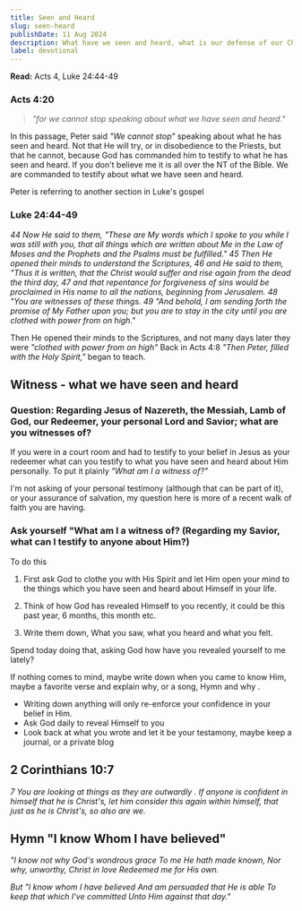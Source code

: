 ```yaml
---
title: Seen and Heard
slug: seen-heard
publishDate: 11 Aug 2024
description: What have we seen and heard, what is our defense of our Christianity 
label: devotional
---
```



**Read:** Acts 4, Luke 24:44-49

### Acts 4:20

> *"for we cannot stop speaking about what we have seen and heard."*

In this passage, Peter said *"We cannot stop"* speaking about what he has seen and heard. Not that He will try, or in disobedience to the Priests, but that he cannot, because God has commanded him to testify to what he has seen and heard.  If you don't believe me it is all over the NT of the Bible.  We are commanded to testify about what we have seen and heard.

Peter is referring to another section in Luke's gospel

### Luke 24:44-49

*44 Now He said to them, "These are My words which I spoke to you while I was still with you, that all things which are written about Me in the Law of Moses and the Prophets and the Psalms must be fulfilled."
45 Then He opened their minds to understand the Scriptures,
46 and He said to them, "Thus it is written, that the Christ would suffer and rise again from the dead the third day,
47 and that repentance for forgiveness of sins would be proclaimed in His name to all the nations, beginning from Jerusalem.
48 "You are witnesses of these things.
49 "And behold, I am sending forth the promise of My Father upon you; but you are to stay in the city until you are clothed with power from on high."*

Then He opened their minds to the Scriptures, and not many days later they were *"clothed with power from on high"*
Back in Acts 4:8 *"Then Peter, filled with the Holy Spirit,"* began to teach.

## Witness - what we have seen and heard

### Question: Regarding Jesus of Nazereth, the Messiah, Lamb of God, our Redeemer, your personal Lord and Savior; what are you witnesses of?

If you were in a court room and had to testify to your belief in Jesus as your redeemer what can you testify to what you have seen and heard about Him personally.
To put it plainly *"What am I a witness of?"*

I'm not asking of your personal testimony (although that can be part of it), or your assurance of salvation, my question here is more of a recent walk of faith you are having.

### Ask yourself "What am I a witness of? (Regarding my Savior, what can I testify to anyone about Him?)

To do this

1. First ask God to clothe you with His Spirit and let Him open your mind to the things which you have seen and heard about Himself in your life.

2. Think of how God has revealed Himself to you recently, it could be this past year, 6 months, this month etc.

3. Write them down, What you saw, what you heard and what you felt.

Spend today doing that, asking God how have you revealed yourself to me lately?

If nothing comes to mind, maybe write down when you came to know Him, maybe a favorite verse and explain why, or a song, Hymn and why .  

- Writing down anything will only re-enforce your confidence in your belief in Him.
- Ask God daily to reveal Himself to you
- Look back at what you wrote and let it be your testamony, maybe keep a journal, or a private blog

## 2 Corinthians 10:7

*7 You are looking at things as they are outwardly . If anyone is confident in himself that he is Christ's, let him consider this again within himself, that just as he is Christ's, so also are we.*

## Hymn "I know Whom I have believed"

*"I know not why God's wondrous grace
To me He hath made known,
Nor why, unworthy, Christ in love
Redeemed me for His own.*

*But "I know whom I have believed
And am persuaded that He is able
To keep that which I've committed
Unto Him against that day."*
